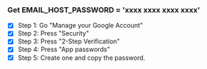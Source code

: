 ### Get EMAIL_HOST_PASSWORD = 'xxxx xxxx xxxx xxxx'
- [x] Step 1: Go "Manage your Google Account"
- [x] Step 2: Press "Security"
- [x] Step 3: Press "2-Step Verification"
- [x] Step 4: Press "App passwords"
- [x] Step 5: Create one and copy the password.
